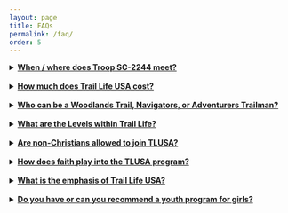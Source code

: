```yaml
---
layout: page
title: FAQs
permalink: /faq/
order: 5
---
```


<details>
<summary><strong><u>When / where does Troop SC-2244 meet?</u></strong></summary>
Troop SC-2244 is chartered with <a href="https://www.eastpickens.org" target="_blank" class="faq">East Pickens Baptist Church</a>, a Southern Baptist Church located at 2244 Gentry Memorial Hwy between Pickens and Easley, SC. EastPickens.org
<br /><br />
The troop meets the 1<sup>st</sup>, 2<sup>nd</sup>, and 3<sup>rd</sup> Thursday nights from 6:15 - 8:00 for regular troop meetings throughout the Pickens County School Year. During these meetings the Trailmen participate in a devotional time and work toward earning branches or badges for the various troop levels through instructional and hands-on activities. Each third Thursday of the month the Trailmen focus on the Worthy Life Award, the spiritually-focused component of the Trail Life program.
<br /><br />
On certain dates throughout the program year the Woodlands Trailmen (elementary age) hold Hit the Trail events specifically related to their branch work. These events are typically off-campus and are posted on our calendar.
<br /><br />
Navigators and Adventurers also have periodic outings and special events that are more challenging than those experienced at the Woodlands level. Some provide an opportunity to fulfill the requirements of a specific badge, and some are just for fun!
<br /><br />
There are also three-day, area-wide camping events for Trailmen. “The Elements” is usually held in early November each year for the Navigators and Adventurers, and “The Woodlands Trail Junction” is held in late April for the Woodlands Trailmen. As part of the “boy-led troop” philosophy of Trail Life, the Navigators and Adventurers plan and execute “The Woodlands Trail Junction” with the guidance of the Area Adult Leadership.
<br /><br />
Finally, there are a couple of troop-wide campouts when the schedule allows. One is associated with a workday where our Trailmen participate in preparing the campus of East Pickens Baptist Church for the Easter season by helping with yard work or any other tasks assigned.
<br /><br />
Navigators and Adventurers may continue to meet during the summer to work on badges as the Trailmen determine.
</details>

<br />
<details>
<summary><strong><u>How much does Trail Life USA cost?</u></strong></summary>
<strong>COST OVERVIEW ESTIMATE (per Trailman):</strong>
<ul>
<li><strong>$&nbsp;&nbsp;42.27</strong> - National Membership Fee (annual)<sup><a href="#1" class="faq">1</a></sup></li>
<li><strong>$&nbsp;&nbsp;25.00</strong> - Troop Dues (annual - capped at $50/family)<sup><a href="#2" class="faq">2</a></sup></li>
<li><strong>$&nbsp;&nbsp;20.00</strong> - Handbook and Custom SC-2244 Troop Patch<sup><a href="#2" class="faq">2</a></sup></li>
<li><strong>$&nbsp;&nbsp;68.18</strong> - Uniform Shirt, Patrol Loops, and Lanyard<sup><a href="#3" class="faq">3</a></sup></li>
<hr class="faq-hr" />
<li><strong>$155.45</strong> - First Year Costs per Trailman <strong><i>OR</i></strong></li>
<li><strong>$&nbsp;&nbsp;67.27</strong> - Second Year Annual Costs per Trailman</li>
</ul>
<strong>REGISTERED ADULT FEE:</strong>
<ul>
<li><strong>$ 46.55</strong> - National Membership Fee (annual - includes background check)<sup><a href="#1" class="faq">1</a></sup></li>
</ul>

<span id="1"><strong>1.</strong> </span>Paid on the <a href="https://www.traillifeconnect.com/" target="_blank" class="faq">Trail Life Connect - Member Portal</a>.<br />
<span id="2"><strong>2.</strong> </span>Please go to the <a href="../payments" class="faq">Payments page</a> and select "Pay Troop Dues". The handbooks (Woodland Trail
and Navigators/Adventurers) are only purchased once per program (2 total handbooks for the entire Trail Life program). The patch is a single time purchase to attach to the Trailman's uniform.<br />
<span id="3"><strong>3.</strong> </span>Purchased on the <a href="https://shop.traillifeusa.com/" target="_blank" class="faq">Trail Life Shop</a>.<br />
</details>

<br />
<details>
<summary><strong><u>Who can be a Woodlands Trail, Navigators, or Adventurers Trailman?</u></strong></summary>
All boys, ages 5 through 17, are welcome regardless of religion, race, national origin, or socio-economic status. We welcome boys whose parents are seeking a faith-based outdoor adventure program that places an emphasis on character development, leadership, and moral purity, and who aspire to live in accordance with the values expressed in the Motto and Oath.
</details>

<br />
<details>
<summary><strong><u>What are the Levels within Trail Life?</u></strong></summary>
<strong>Foxes:</strong> K-5 and 1<sup>st</sup> Graders
<br /><br />
<strong>Hawks:</strong> 2<sup>nd</sup> and 3<sup>rd</sup> Graders
<br /><br />
<strong>Mountain Lions:</strong> 4<sup>th</sup> and 5<sup>th</sup> Graders
<br /><br />
<strong>Navigators:</strong> 6<sup>th</sup>, 7<sup>th</sup>, and 8<sup>th</sup> Graders
<br /><br />
<strong>Adventurers:</strong> 9<sup>th</sup> - 12<sup>th</sup> Grade. However, once a Trailman turns 18, he is no longer
able to be an Adventurer, even if he has not yet graduated high school.
<br /><br />
<strong>Guidon Unit:</strong> Young adults ages 18-25 years old
<br /><br />
<em>*Exceptions to the above requirements may be made on a case-by-case basis by consensus of the Troop Committee.</em>
</details>

<br />
<details>
<summary><strong><u>Are non-Christians allowed to join TLUSA?</u></strong></summary>
Our Member Policy allows for boys of any faith (or no faith at all) to participate in the program of Trail Life USA.
<br /><br />
The Local Charter Organization (East Pickens Baptist Church, in our case) defines satisfy the specific ministry goals of their church or organization. In some cases, that may be as an outreach ministry to boys in the community. In other cases, that may be as an in-reach ministry specifically to minister to the families or members of the local church or organization. Therefore, individual Charter Organizations may have more specific membership requirements that limit Troop membership to boys of a certain faith or membership in a certain organization.
</details>

<br />
<details>
<summary><strong><u>How does faith play into the TLUSA program?</u></strong></summary>
As a Christ-centered organization, our faith is woven throughout the program without being necessarily “religious” or “churchy.” From faith-building options in the advancement program, outdoor worship, as well as more in-depth discipleship opportunities, adult and youth members receive biblical instruction and training in biblical faith. As iron sharpens iron, so too will boys sharpen the faith of their peers. Adult Christian leaders will guide youth in the development of their faith and moral decision-making, as well as sharpen the faith of their adult peers.
</details>

<br />
<details>
<summary><strong><u>What is the emphasis of Trail Life USA?</u></strong></summary>
Trail Life USA has 6 Program Emphases: Wisdom, Heritage, Teamwork, Leadership, Character, and Faith. Our program components support youth development, understanding, and practical experiences in these key areas.
</details>

<br />
<details>
<summary><strong><u>Do you have or can you recommend a youth program for girls?</u></strong></summary>
We recommend our sister program, the American Heritage Girls (AHG).
<br /><br />
<a href="https://www.eastpickens.org" target="_blank" class="faq">East Pickens Baptist Church</a> also hosts an AHG troop (SC-4224) that meets the 1<sup>st</sup> and 3<sup>rd</sup> Thursday nights at the same time and location as Trail Life.
<br /><br />
You can find more about troop SC-4224 at <a href="https://www.ahg4224.com" target="_blank" class="faq">AHG4224.com</a> or the national AHG program at <a href="https://americanheritagegirls.org/" target="_blank" class="faq">AmericanHeritageGirls.org</a>.
</details>



